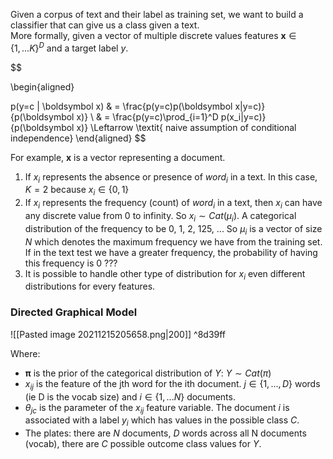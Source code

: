 Given a corpus of text and their label as training set, we want to build a classifier that can give us a class given a text.  
More formally, given a vector of multiple discrete values features $\boldsymbol x \in \{1, ...K\}^D$ and a target label $y$. 

$$

\begin{aligned}

p(y=c | \boldsymbol x) & =  \frac{p(y=c)p(\boldsymbol x|y=c)}{p(\boldsymbol x)} \\
& = \frac{p(y=c)\prod_{i=1}^D p(x_i|y=c)}{p(\boldsymbol x)} \Leftarrow \textit{ naive assumption of conditional independence}
\end{aligned}
$$

For example, $\boldsymbol x$ is a vector representing a document.
1. If $x_i$ represents the absence or presence of $word_i$ in a text. In this case, $K = 2$ because $x_i \in \{0, 1\}$
2. If $x_i$ represents the frequency (count) of $word_i$ in a text, then $x_i$ can have any discrete value from 0 to infinity. So $x_i \sim Cat(\mu_i)$. A categorical distribution of the frequency to be 0, 1, 2, 125, ... So $\mu_i$ is a vector of size $N$ which denotes the maximum frequency we have from the training set.   
    If in the text test we have a greater frequency, the probability of having this frequency is 0 ???
3. It is possible to handle other type of distribution for $x_i$ even different distributions for every features.

### Directed Graphical Model
![[Pasted image 20211215205658.png|200]] ^8d39ff

Where:
- $\boldsymbol \pi$ is the prior of the categorical distribution of $Y$: $Y \sim Cat(\pi)$
- $x_{ij}$ is the feature of the jth word for the ith document. $j \in \{1, ..., D\}$ words (ie D is the vocab size) and $i \in \{1, ... N\}$ documents. 
- $\theta_{jc}$ is the parameter of the $x_{ij}$ feature variable. The document $i$  is associated with a label $y_i$ which has values in the possible class $C$. 
- The plates: there are $N$ documents, $D$ words across all N documents (vocab), there are $C$ possible outcome class values for $Y$. 


